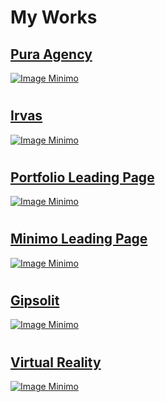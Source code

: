 # My Works

##                  [Pura Agency ](https://rolisangor.github.io/PuraAgency/)  
[![Image Minimo](https://rolisangor.github.io/PuraAgency/PuraAgency.png)](https://rolisangor.github.io/PuraAgency/)  

#

##                  [Irvas ](https://rolisangor.github.io/Irvas/)  
[![Image Minimo](https://rolisangor.github.io/Irvas/Irvas.png)](https://rolisangor.github.io/Irvas/)  

#

##                  [Portfolio Leading Page ](https://rolisangor.github.io/PortfolioPage/)  
[![Image Minimo](https://rolisangor.github.io/PortfolioPage/portfolio.png)](https://rolisangor.github.io/PortfolioPage/)  

#

##                  [Minimo Leading Page ](https://rolisangor.github.io/minimo/app/dist/)  
[![Image Minimo](https://rolisangor.github.io/minimo/minimo.jpg)](https://rolisangor.github.io/minimo/app/dist/)

#

##                  [Gipsolit ](https://rolisangor.github.io/Gipsolit/)  
[![Image Minimo](https://rolisangor.github.io/Gipsolit/gipsolit.png)](https://rolisangor.github.io/Gipsolit/) 

#

##                  [Virtual Reality ](https://rolisangor.github.io/VrBox/)  
[![Image Minimo](https://rolisangor.github.io/VrBox/VRBox.png)](https://rolisangor.github.io/VrBox/)  

#

